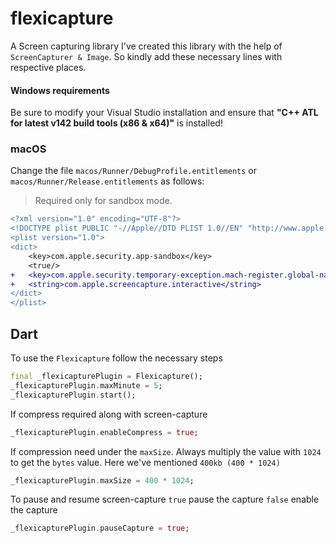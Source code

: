 # flexicapture

A Screen capturing library
I've created this library with the help of `ScreenCapturer & Image`.
So kindly add these necessary lines with respective places.

#### Windows requirements

Be sure to modify your Visual Studio installation and ensure that **"C++ ATL for latest v142 build tools (x86 & x64)"** is installed!


### macOS

Change the file `macos/Runner/DebugProfile.entitlements` or `macos/Runner/Release.entitlements` as follows:

> Required only for sandbox mode.

```diff
<?xml version="1.0" encoding="UTF-8"?>
<!DOCTYPE plist PUBLIC "-//Apple//DTD PLIST 1.0//EN" "http://www.apple.com/DTDs/PropertyList-1.0.dtd">
<plist version="1.0">
<dict>
	<key>com.apple.security.app-sandbox</key>
	<true/>
+	<key>com.apple.security.temporary-exception.mach-register.global-name</key>
+	<string>com.apple.screencapture.interactive</string>
</dict>
</plist>
```

## Dart
To use the `Flexicapture` follow the necessary steps

```dart
final _flexicapturePlugin = Flexicapture();
_flexicapturePlugin.maxMinute = 5;
_flexicapturePlugin.start();
```
If compress required along with screen-capture

```dart
_flexicapturePlugin.enableCompress = true;
```

If compression need under the `maxSize`. Always multiply the value with `1024` to get the `bytes` value. Here we've mentioned `400kb (400 * 1024)`

```dart
_flexicapturePlugin.maxSize = 400 * 1024;
```

To pause and resume screen-capture `true` pause the capture `false` enable the capture

```dart
_flexicapturePlugin.pauseCapture = true;
```
